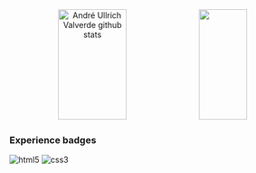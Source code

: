 <div align="center">
    <img width="49%" height="195px"
      src="https://github-readme-stats.vercel.app/api?username=Ullrich1&show_icons=true&count_private=true&hide_border=true&title_color=ffffff&icon_color=01C231&text_color=f6f5f4&bg_color=0d1117"
      alt="André Ullrich Valverde github stats" />
    <img width="41%" height="195px"
      src="https://github-readme-stats.vercel.app/api/top-langs/?username=Ullrich1&layout=compact&hide_border=true&title_color=ffffff&text_color=f6f5f4&bg_color=0d1117" />
  </div>
  <div class="info">
    <div>
      <h3 class="text">Experience badges</h3>
      <div class="badges">
        <img class="bd" src="https://img.shields.io/badge/HTML5-E34F26?style=for-the-badge&logo=html5&logoColor=white"
          alt="html5">
        <img class="bd" src="https://img.shields.io/badge/CSS3-1572B6?style=for-the-badge&logo=css3&logoColor=white"
          alt="css3">
      </div>
    </div>
  </div>
